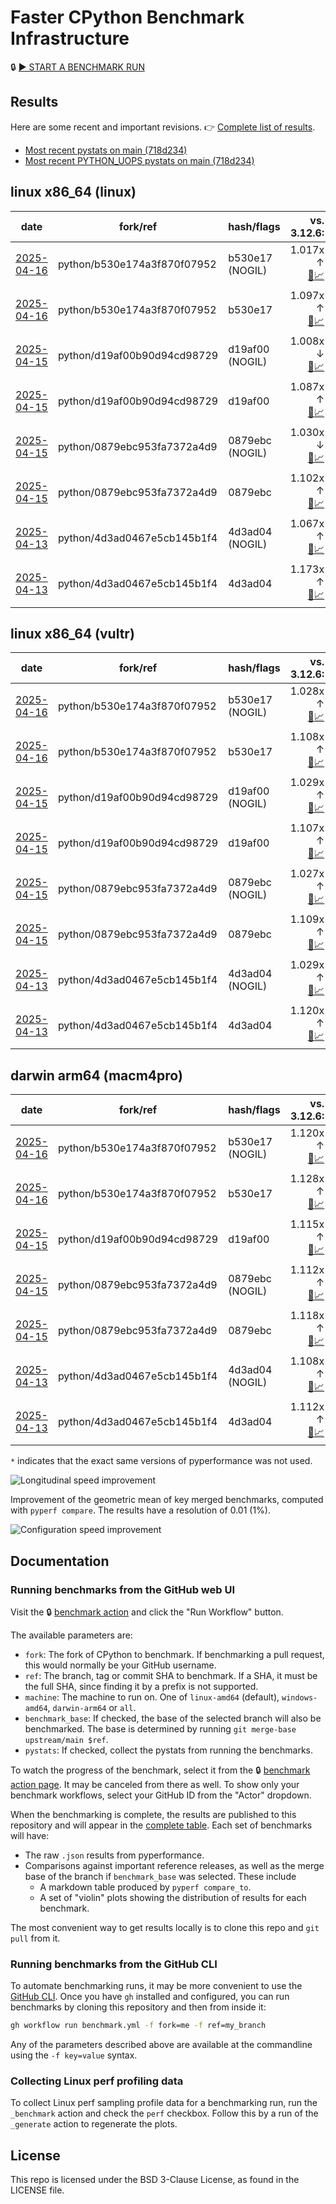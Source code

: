 # Faster CPython Benchmark Infrastructure

🔒 [▶️ START A BENCHMARK RUN](../../actions/workflows/benchmark.yml)

## Results

Here are some recent and important revisions. 👉 [Complete list of results](RESULTS.md).

<!-- START table -->
- [Most recent  pystats on main (718d234)](results/bm-20250412-3.14.0a7%2B-718d234/bm-20250412-linux-x86_64-python-718d234e4086a65d78c8-3.14.0a7%2B-718d234-pystats.md)
- [Most recent PYTHON_UOPS pystats on main (718d234)](results/bm-20250412-3.14.0a7%2B-718d234-PYTHON_UOPS/bm-20250412-linux-x86_64-python-718d234e4086a65d78c8-3.14.0a7%2B-718d234-pystats.md)

## linux x86_64 (linux)
| date | fork/ref | hash/flags | vs. 3.12.6: | vs. 3.13.0rc2: | vs. base: |
| --- | --- | --- | ---: | ---: | ---: |
| [2025-04-16](results/bm-20250416-3.14.0a7%2B-b530e17-NOGIL) | python/b530e174a3f870f07952 | b530e17 (NOGIL) | 1.017x ↑<br>[📄](results/bm-20250416-3.14.0a7%2B-b530e17-NOGIL/bm-20250416-linux-x86_64-python-b530e174a3f870f07952-3.14.0a7%2B-b530e17-vs-3.12.6.md)[📈](results/bm-20250416-3.14.0a7%2B-b530e17-NOGIL/bm-20250416-linux-x86_64-python-b530e174a3f870f07952-3.14.0a7%2B-b530e17-vs-3.12.6.svg) | 1.020x ↓<br>[📄](results/bm-20250416-3.14.0a7%2B-b530e17-NOGIL/bm-20250416-linux-x86_64-python-b530e174a3f870f07952-3.14.0a7%2B-b530e17-vs-3.13.0rc2.md)[📈](results/bm-20250416-3.14.0a7%2B-b530e17-NOGIL/bm-20250416-linux-x86_64-python-b530e174a3f870f07952-3.14.0a7%2B-b530e17-vs-3.13.0rc2.svg) | 1.067x ↓<br>[📄](results/bm-20250416-3.14.0a7%2B-b530e17-NOGIL/bm-20250416-linux-x86_64-python-b530e174a3f870f07952-3.14.0a7%2B-b530e17-vs-base.md)[📈](results/bm-20250416-3.14.0a7%2B-b530e17-NOGIL/bm-20250416-linux-x86_64-python-b530e174a3f870f07952-3.14.0a7%2B-b530e17-vs-base.svg)[🧠](results/bm-20250416-3.14.0a7%2B-b530e17-NOGIL/bm-20250416-linux-x86_64-python-b530e174a3f870f07952-3.14.0a7%2B-b530e17-vs-base-mem.svg) |
| [2025-04-16](results/bm-20250416-3.14.0a7%2B-b530e17) | python/b530e174a3f870f07952 | b530e17 | 1.097x ↑<br>[📄](results/bm-20250416-3.14.0a7%2B-b530e17/bm-20250416-linux-x86_64-python-b530e174a3f870f07952-3.14.0a7%2B-b530e17-vs-3.12.6.md)[📈](results/bm-20250416-3.14.0a7%2B-b530e17/bm-20250416-linux-x86_64-python-b530e174a3f870f07952-3.14.0a7%2B-b530e17-vs-3.12.6.svg) | 1.057x ↑<br>[📄](results/bm-20250416-3.14.0a7%2B-b530e17/bm-20250416-linux-x86_64-python-b530e174a3f870f07952-3.14.0a7%2B-b530e17-vs-3.13.0rc2.md)[📈](results/bm-20250416-3.14.0a7%2B-b530e17/bm-20250416-linux-x86_64-python-b530e174a3f870f07952-3.14.0a7%2B-b530e17-vs-3.13.0rc2.svg) |  |
| [2025-04-15](results/bm-20250415-3.14.0a7%2B-d19af00-NOGIL) | python/d19af00b90d94cd98729 | d19af00 (NOGIL) | 1.008x ↓<br>[📄](results/bm-20250415-3.14.0a7%2B-d19af00-NOGIL/bm-20250415-linux-x86_64-python-d19af00b90d94cd98729-3.14.0a7%2B-d19af00-vs-3.12.6.md)[📈](results/bm-20250415-3.14.0a7%2B-d19af00-NOGIL/bm-20250415-linux-x86_64-python-d19af00b90d94cd98729-3.14.0a7%2B-d19af00-vs-3.12.6.svg) | 1.043x ↓<br>[📄](results/bm-20250415-3.14.0a7%2B-d19af00-NOGIL/bm-20250415-linux-x86_64-python-d19af00b90d94cd98729-3.14.0a7%2B-d19af00-vs-3.13.0rc2.md)[📈](results/bm-20250415-3.14.0a7%2B-d19af00-NOGIL/bm-20250415-linux-x86_64-python-d19af00b90d94cd98729-3.14.0a7%2B-d19af00-vs-3.13.0rc2.svg) | 1.088x ↓<br>[📄](results/bm-20250415-3.14.0a7%2B-d19af00-NOGIL/bm-20250415-linux-x86_64-python-d19af00b90d94cd98729-3.14.0a7%2B-d19af00-vs-base.md)[📈](results/bm-20250415-3.14.0a7%2B-d19af00-NOGIL/bm-20250415-linux-x86_64-python-d19af00b90d94cd98729-3.14.0a7%2B-d19af00-vs-base.svg)[🧠](results/bm-20250415-3.14.0a7%2B-d19af00-NOGIL/bm-20250415-linux-x86_64-python-d19af00b90d94cd98729-3.14.0a7%2B-d19af00-vs-base-mem.svg) |
| [2025-04-15](results/bm-20250415-3.14.0a7%2B-d19af00) | python/d19af00b90d94cd98729 | d19af00 | 1.087x ↑<br>[📄](results/bm-20250415-3.14.0a7%2B-d19af00/bm-20250415-linux-x86_64-python-d19af00b90d94cd98729-3.14.0a7%2B-d19af00-vs-3.12.6.md)[📈](results/bm-20250415-3.14.0a7%2B-d19af00/bm-20250415-linux-x86_64-python-d19af00b90d94cd98729-3.14.0a7%2B-d19af00-vs-3.12.6.svg) | 1.044x ↑<br>[📄](results/bm-20250415-3.14.0a7%2B-d19af00/bm-20250415-linux-x86_64-python-d19af00b90d94cd98729-3.14.0a7%2B-d19af00-vs-3.13.0rc2.md)[📈](results/bm-20250415-3.14.0a7%2B-d19af00/bm-20250415-linux-x86_64-python-d19af00b90d94cd98729-3.14.0a7%2B-d19af00-vs-3.13.0rc2.svg) |  |
| [2025-04-15](results/bm-20250415-3.14.0a7%2B-0879ebc-NOGIL) | python/0879ebc953fa7372a4d9 | 0879ebc (NOGIL) | 1.030x ↓<br>[📄](results/bm-20250415-3.14.0a7%2B-0879ebc-NOGIL/bm-20250415-linux-x86_64-python-0879ebc953fa7372a4d9-3.14.0a7%2B-0879ebc-vs-3.12.6.md)[📈](results/bm-20250415-3.14.0a7%2B-0879ebc-NOGIL/bm-20250415-linux-x86_64-python-0879ebc953fa7372a4d9-3.14.0a7%2B-0879ebc-vs-3.12.6.svg) | 1.061x ↓<br>[📄](results/bm-20250415-3.14.0a7%2B-0879ebc-NOGIL/bm-20250415-linux-x86_64-python-0879ebc953fa7372a4d9-3.14.0a7%2B-0879ebc-vs-3.13.0rc2.md)[📈](results/bm-20250415-3.14.0a7%2B-0879ebc-NOGIL/bm-20250415-linux-x86_64-python-0879ebc953fa7372a4d9-3.14.0a7%2B-0879ebc-vs-3.13.0rc2.svg) | 1.117x ↓<br>[📄](results/bm-20250415-3.14.0a7%2B-0879ebc-NOGIL/bm-20250415-linux-x86_64-python-0879ebc953fa7372a4d9-3.14.0a7%2B-0879ebc-vs-base.md)[📈](results/bm-20250415-3.14.0a7%2B-0879ebc-NOGIL/bm-20250415-linux-x86_64-python-0879ebc953fa7372a4d9-3.14.0a7%2B-0879ebc-vs-base.svg)[🧠](results/bm-20250415-3.14.0a7%2B-0879ebc-NOGIL/bm-20250415-linux-x86_64-python-0879ebc953fa7372a4d9-3.14.0a7%2B-0879ebc-vs-base-mem.svg) |
| [2025-04-15](results/bm-20250415-3.14.0a7%2B-0879ebc) | python/0879ebc953fa7372a4d9 | 0879ebc | 1.102x ↑<br>[📄](results/bm-20250415-3.14.0a7%2B-0879ebc/bm-20250415-linux-x86_64-python-0879ebc953fa7372a4d9-3.14.0a7%2B-0879ebc-vs-3.12.6.md)[📈](results/bm-20250415-3.14.0a7%2B-0879ebc/bm-20250415-linux-x86_64-python-0879ebc953fa7372a4d9-3.14.0a7%2B-0879ebc-vs-3.12.6.svg) | 1.061x ↑<br>[📄](results/bm-20250415-3.14.0a7%2B-0879ebc/bm-20250415-linux-x86_64-python-0879ebc953fa7372a4d9-3.14.0a7%2B-0879ebc-vs-3.13.0rc2.md)[📈](results/bm-20250415-3.14.0a7%2B-0879ebc/bm-20250415-linux-x86_64-python-0879ebc953fa7372a4d9-3.14.0a7%2B-0879ebc-vs-3.13.0rc2.svg) |  |
| [2025-04-13](results/bm-20250413-3.14.0a7%2B-4d3ad04-NOGIL) | python/4d3ad0467e5cb145b1f4 | 4d3ad04 (NOGIL) | 1.067x ↑<br>[📄](results/bm-20250413-3.14.0a7%2B-4d3ad04-NOGIL/bm-20250413-linux-x86_64-python-4d3ad0467e5cb145b1f4-3.14.0a7%2B-4d3ad04-vs-3.12.6.md)[📈](results/bm-20250413-3.14.0a7%2B-4d3ad04-NOGIL/bm-20250413-linux-x86_64-python-4d3ad0467e5cb145b1f4-3.14.0a7%2B-4d3ad04-vs-3.12.6.svg) | 1.031x ↑<br>[📄](results/bm-20250413-3.14.0a7%2B-4d3ad04-NOGIL/bm-20250413-linux-x86_64-python-4d3ad0467e5cb145b1f4-3.14.0a7%2B-4d3ad04-vs-3.13.0rc2.md)[📈](results/bm-20250413-3.14.0a7%2B-4d3ad04-NOGIL/bm-20250413-linux-x86_64-python-4d3ad0467e5cb145b1f4-3.14.0a7%2B-4d3ad04-vs-3.13.0rc2.svg) | 1.085x ↓<br>[📄](results/bm-20250413-3.14.0a7%2B-4d3ad04-NOGIL/bm-20250413-linux-x86_64-python-4d3ad0467e5cb145b1f4-3.14.0a7%2B-4d3ad04-vs-base.md)[📈](results/bm-20250413-3.14.0a7%2B-4d3ad04-NOGIL/bm-20250413-linux-x86_64-python-4d3ad0467e5cb145b1f4-3.14.0a7%2B-4d3ad04-vs-base.svg)[🧠](results/bm-20250413-3.14.0a7%2B-4d3ad04-NOGIL/bm-20250413-linux-x86_64-python-4d3ad0467e5cb145b1f4-3.14.0a7%2B-4d3ad04-vs-base-mem.svg) |
| [2025-04-13](results/bm-20250413-3.14.0a7%2B-4d3ad04) | python/4d3ad0467e5cb145b1f4 | 4d3ad04 | 1.173x ↑<br>[📄](results/bm-20250413-3.14.0a7%2B-4d3ad04/bm-20250413-linux-x86_64-python-4d3ad0467e5cb145b1f4-3.14.0a7%2B-4d3ad04-vs-3.12.6.md)[📈](results/bm-20250413-3.14.0a7%2B-4d3ad04/bm-20250413-linux-x86_64-python-4d3ad0467e5cb145b1f4-3.14.0a7%2B-4d3ad04-vs-3.12.6.svg) | 1.125x ↑<br>[📄](results/bm-20250413-3.14.0a7%2B-4d3ad04/bm-20250413-linux-x86_64-python-4d3ad0467e5cb145b1f4-3.14.0a7%2B-4d3ad04-vs-3.13.0rc2.md)[📈](results/bm-20250413-3.14.0a7%2B-4d3ad04/bm-20250413-linux-x86_64-python-4d3ad0467e5cb145b1f4-3.14.0a7%2B-4d3ad04-vs-3.13.0rc2.svg) |  |

## linux x86_64 (vultr)
| date | fork/ref | hash/flags | vs. 3.12.6: | vs. 3.13.0rc2: | vs. base: |
| --- | --- | --- | ---: | ---: | ---: |
| [2025-04-16](results/bm-20250416-3.14.0a7%2B-b530e17-NOGIL) | python/b530e174a3f870f07952 | b530e17 (NOGIL) | 1.028x ↑<br>[📄](results/bm-20250416-3.14.0a7%2B-b530e17-NOGIL/bm-20250416-vultr-x86_64-python-b530e174a3f870f07952-3.14.0a7%2B-b530e17-vs-3.12.6.md)[📈](results/bm-20250416-3.14.0a7%2B-b530e17-NOGIL/bm-20250416-vultr-x86_64-python-b530e174a3f870f07952-3.14.0a7%2B-b530e17-vs-3.12.6.svg) | 1.005x ↓<br>[📄](results/bm-20250416-3.14.0a7%2B-b530e17-NOGIL/bm-20250416-vultr-x86_64-python-b530e174a3f870f07952-3.14.0a7%2B-b530e17-vs-3.13.0rc2.md)[📈](results/bm-20250416-3.14.0a7%2B-b530e17-NOGIL/bm-20250416-vultr-x86_64-python-b530e174a3f870f07952-3.14.0a7%2B-b530e17-vs-3.13.0rc2.svg) | 1.078x ↓<br>[📄](results/bm-20250416-3.14.0a7%2B-b530e17-NOGIL/bm-20250416-vultr-x86_64-python-b530e174a3f870f07952-3.14.0a7%2B-b530e17-vs-base.md)[📈](results/bm-20250416-3.14.0a7%2B-b530e17-NOGIL/bm-20250416-vultr-x86_64-python-b530e174a3f870f07952-3.14.0a7%2B-b530e17-vs-base.svg)[🧠](results/bm-20250416-3.14.0a7%2B-b530e17-NOGIL/bm-20250416-vultr-x86_64-python-b530e174a3f870f07952-3.14.0a7%2B-b530e17-vs-base-mem.svg) |
| [2025-04-16](results/bm-20250416-3.14.0a7%2B-b530e17) | python/b530e174a3f870f07952 | b530e17 | 1.108x ↑<br>[📄](results/bm-20250416-3.14.0a7%2B-b530e17/bm-20250416-vultr-x86_64-python-b530e174a3f870f07952-3.14.0a7%2B-b530e17-vs-3.12.6.md)[📈](results/bm-20250416-3.14.0a7%2B-b530e17/bm-20250416-vultr-x86_64-python-b530e174a3f870f07952-3.14.0a7%2B-b530e17-vs-3.12.6.svg) | 1.069x ↑<br>[📄](results/bm-20250416-3.14.0a7%2B-b530e17/bm-20250416-vultr-x86_64-python-b530e174a3f870f07952-3.14.0a7%2B-b530e17-vs-3.13.0rc2.md)[📈](results/bm-20250416-3.14.0a7%2B-b530e17/bm-20250416-vultr-x86_64-python-b530e174a3f870f07952-3.14.0a7%2B-b530e17-vs-3.13.0rc2.svg) |  |
| [2025-04-15](results/bm-20250415-3.14.0a7%2B-d19af00-NOGIL) | python/d19af00b90d94cd98729 | d19af00 (NOGIL) | 1.029x ↑<br>[📄](results/bm-20250415-3.14.0a7%2B-d19af00-NOGIL/bm-20250415-vultr-x86_64-python-d19af00b90d94cd98729-3.14.0a7%2B-d19af00-vs-3.12.6.md)[📈](results/bm-20250415-3.14.0a7%2B-d19af00-NOGIL/bm-20250415-vultr-x86_64-python-d19af00b90d94cd98729-3.14.0a7%2B-d19af00-vs-3.12.6.svg) | 1.005x ↓<br>[📄](results/bm-20250415-3.14.0a7%2B-d19af00-NOGIL/bm-20250415-vultr-x86_64-python-d19af00b90d94cd98729-3.14.0a7%2B-d19af00-vs-3.13.0rc2.md)[📈](results/bm-20250415-3.14.0a7%2B-d19af00-NOGIL/bm-20250415-vultr-x86_64-python-d19af00b90d94cd98729-3.14.0a7%2B-d19af00-vs-3.13.0rc2.svg) | 1.076x ↓<br>[📄](results/bm-20250415-3.14.0a7%2B-d19af00-NOGIL/bm-20250415-vultr-x86_64-python-d19af00b90d94cd98729-3.14.0a7%2B-d19af00-vs-base.md)[📈](results/bm-20250415-3.14.0a7%2B-d19af00-NOGIL/bm-20250415-vultr-x86_64-python-d19af00b90d94cd98729-3.14.0a7%2B-d19af00-vs-base.svg)[🧠](results/bm-20250415-3.14.0a7%2B-d19af00-NOGIL/bm-20250415-vultr-x86_64-python-d19af00b90d94cd98729-3.14.0a7%2B-d19af00-vs-base-mem.svg) |
| [2025-04-15](results/bm-20250415-3.14.0a7%2B-d19af00) | python/d19af00b90d94cd98729 | d19af00 | 1.107x ↑<br>[📄](results/bm-20250415-3.14.0a7%2B-d19af00/bm-20250415-vultr-x86_64-python-d19af00b90d94cd98729-3.14.0a7%2B-d19af00-vs-3.12.6.md)[📈](results/bm-20250415-3.14.0a7%2B-d19af00/bm-20250415-vultr-x86_64-python-d19af00b90d94cd98729-3.14.0a7%2B-d19af00-vs-3.12.6.svg) | 1.067x ↑<br>[📄](results/bm-20250415-3.14.0a7%2B-d19af00/bm-20250415-vultr-x86_64-python-d19af00b90d94cd98729-3.14.0a7%2B-d19af00-vs-3.13.0rc2.md)[📈](results/bm-20250415-3.14.0a7%2B-d19af00/bm-20250415-vultr-x86_64-python-d19af00b90d94cd98729-3.14.0a7%2B-d19af00-vs-3.13.0rc2.svg) |  |
| [2025-04-15](results/bm-20250415-3.14.0a7%2B-0879ebc-NOGIL) | python/0879ebc953fa7372a4d9 | 0879ebc (NOGIL) | 1.027x ↑<br>[📄](results/bm-20250415-3.14.0a7%2B-0879ebc-NOGIL/bm-20250415-vultr-x86_64-python-0879ebc953fa7372a4d9-3.14.0a7%2B-0879ebc-vs-3.12.6.md)[📈](results/bm-20250415-3.14.0a7%2B-0879ebc-NOGIL/bm-20250415-vultr-x86_64-python-0879ebc953fa7372a4d9-3.14.0a7%2B-0879ebc-vs-3.12.6.svg) | 1.006x ↓<br>[📄](results/bm-20250415-3.14.0a7%2B-0879ebc-NOGIL/bm-20250415-vultr-x86_64-python-0879ebc953fa7372a4d9-3.14.0a7%2B-0879ebc-vs-3.13.0rc2.md)[📈](results/bm-20250415-3.14.0a7%2B-0879ebc-NOGIL/bm-20250415-vultr-x86_64-python-0879ebc953fa7372a4d9-3.14.0a7%2B-0879ebc-vs-3.13.0rc2.svg) | 1.079x ↓<br>[📄](results/bm-20250415-3.14.0a7%2B-0879ebc-NOGIL/bm-20250415-vultr-x86_64-python-0879ebc953fa7372a4d9-3.14.0a7%2B-0879ebc-vs-base.md)[📈](results/bm-20250415-3.14.0a7%2B-0879ebc-NOGIL/bm-20250415-vultr-x86_64-python-0879ebc953fa7372a4d9-3.14.0a7%2B-0879ebc-vs-base.svg)[🧠](results/bm-20250415-3.14.0a7%2B-0879ebc-NOGIL/bm-20250415-vultr-x86_64-python-0879ebc953fa7372a4d9-3.14.0a7%2B-0879ebc-vs-base-mem.svg) |
| [2025-04-15](results/bm-20250415-3.14.0a7%2B-0879ebc) | python/0879ebc953fa7372a4d9 | 0879ebc | 1.109x ↑<br>[📄](results/bm-20250415-3.14.0a7%2B-0879ebc/bm-20250415-vultr-x86_64-python-0879ebc953fa7372a4d9-3.14.0a7%2B-0879ebc-vs-3.12.6.md)[📈](results/bm-20250415-3.14.0a7%2B-0879ebc/bm-20250415-vultr-x86_64-python-0879ebc953fa7372a4d9-3.14.0a7%2B-0879ebc-vs-3.12.6.svg) | 1.070x ↑<br>[📄](results/bm-20250415-3.14.0a7%2B-0879ebc/bm-20250415-vultr-x86_64-python-0879ebc953fa7372a4d9-3.14.0a7%2B-0879ebc-vs-3.13.0rc2.md)[📈](results/bm-20250415-3.14.0a7%2B-0879ebc/bm-20250415-vultr-x86_64-python-0879ebc953fa7372a4d9-3.14.0a7%2B-0879ebc-vs-3.13.0rc2.svg) |  |
| [2025-04-13](results/bm-20250413-3.14.0a7%2B-4d3ad04-NOGIL) | python/4d3ad0467e5cb145b1f4 | 4d3ad04 (NOGIL) | 1.029x ↑<br>[📄](results/bm-20250413-3.14.0a7%2B-4d3ad04-NOGIL/bm-20250413-vultr-x86_64-python-4d3ad0467e5cb145b1f4-3.14.0a7%2B-4d3ad04-vs-3.12.6.md)[📈](results/bm-20250413-3.14.0a7%2B-4d3ad04-NOGIL/bm-20250413-vultr-x86_64-python-4d3ad0467e5cb145b1f4-3.14.0a7%2B-4d3ad04-vs-3.12.6.svg) | 1.004x ↓<br>[📄](results/bm-20250413-3.14.0a7%2B-4d3ad04-NOGIL/bm-20250413-vultr-x86_64-python-4d3ad0467e5cb145b1f4-3.14.0a7%2B-4d3ad04-vs-3.13.0rc2.md)[📈](results/bm-20250413-3.14.0a7%2B-4d3ad04-NOGIL/bm-20250413-vultr-x86_64-python-4d3ad0467e5cb145b1f4-3.14.0a7%2B-4d3ad04-vs-3.13.0rc2.svg) | 1.086x ↓<br>[📄](results/bm-20250413-3.14.0a7%2B-4d3ad04-NOGIL/bm-20250413-vultr-x86_64-python-4d3ad0467e5cb145b1f4-3.14.0a7%2B-4d3ad04-vs-base.md)[📈](results/bm-20250413-3.14.0a7%2B-4d3ad04-NOGIL/bm-20250413-vultr-x86_64-python-4d3ad0467e5cb145b1f4-3.14.0a7%2B-4d3ad04-vs-base.svg)[🧠](results/bm-20250413-3.14.0a7%2B-4d3ad04-NOGIL/bm-20250413-vultr-x86_64-python-4d3ad0467e5cb145b1f4-3.14.0a7%2B-4d3ad04-vs-base-mem.svg) |
| [2025-04-13](results/bm-20250413-3.14.0a7%2B-4d3ad04) | python/4d3ad0467e5cb145b1f4 | 4d3ad04 | 1.120x ↑<br>[📄](results/bm-20250413-3.14.0a7%2B-4d3ad04/bm-20250413-vultr-x86_64-python-4d3ad0467e5cb145b1f4-3.14.0a7%2B-4d3ad04-vs-3.12.6.md)[📈](results/bm-20250413-3.14.0a7%2B-4d3ad04/bm-20250413-vultr-x86_64-python-4d3ad0467e5cb145b1f4-3.14.0a7%2B-4d3ad04-vs-3.12.6.svg) | 1.081x ↑<br>[📄](results/bm-20250413-3.14.0a7%2B-4d3ad04/bm-20250413-vultr-x86_64-python-4d3ad0467e5cb145b1f4-3.14.0a7%2B-4d3ad04-vs-3.13.0rc2.md)[📈](results/bm-20250413-3.14.0a7%2B-4d3ad04/bm-20250413-vultr-x86_64-python-4d3ad0467e5cb145b1f4-3.14.0a7%2B-4d3ad04-vs-3.13.0rc2.svg) |  |

## darwin arm64 (macm4pro)
| date | fork/ref | hash/flags | vs. 3.12.6: | vs. 3.13.0rc2: | vs. base: |
| --- | --- | --- | ---: | ---: | ---: |
| [2025-04-16](results/bm-20250416-3.14.0a7%2B-b530e17-NOGIL) | python/b530e174a3f870f07952 | b530e17 (NOGIL) | 1.120x ↑<br>[📄](results/bm-20250416-3.14.0a7%2B-b530e17-NOGIL/bm-20250416-macm4pro-arm64-python-b530e174a3f870f07952-3.14.0a7%2B-b530e17-vs-3.12.6.md)[📈](results/bm-20250416-3.14.0a7%2B-b530e17-NOGIL/bm-20250416-macm4pro-arm64-python-b530e174a3f870f07952-3.14.0a7%2B-b530e17-vs-3.12.6.svg) | 1.038x ↑<br>[📄](results/bm-20250416-3.14.0a7%2B-b530e17-NOGIL/bm-20250416-macm4pro-arm64-python-b530e174a3f870f07952-3.14.0a7%2B-b530e17-vs-3.13.0rc2.md)[📈](results/bm-20250416-3.14.0a7%2B-b530e17-NOGIL/bm-20250416-macm4pro-arm64-python-b530e174a3f870f07952-3.14.0a7%2B-b530e17-vs-3.13.0rc2.svg) | 1.010x ↓<br>[📄](results/bm-20250416-3.14.0a7%2B-b530e17-NOGIL/bm-20250416-macm4pro-arm64-python-b530e174a3f870f07952-3.14.0a7%2B-b530e17-vs-base.md)[📈](results/bm-20250416-3.14.0a7%2B-b530e17-NOGIL/bm-20250416-macm4pro-arm64-python-b530e174a3f870f07952-3.14.0a7%2B-b530e17-vs-base.svg)[🧠](results/bm-20250416-3.14.0a7%2B-b530e17-NOGIL/bm-20250416-macm4pro-arm64-python-b530e174a3f870f07952-3.14.0a7%2B-b530e17-vs-base-mem.svg) |
| [2025-04-16](results/bm-20250416-3.14.0a7%2B-b530e17) | python/b530e174a3f870f07952 | b530e17 | 1.128x ↑<br>[📄](results/bm-20250416-3.14.0a7%2B-b530e17/bm-20250416-macm4pro-arm64-python-b530e174a3f870f07952-3.14.0a7%2B-b530e17-vs-3.12.6.md)[📈](results/bm-20250416-3.14.0a7%2B-b530e17/bm-20250416-macm4pro-arm64-python-b530e174a3f870f07952-3.14.0a7%2B-b530e17-vs-3.12.6.svg) | 1.046x ↑<br>[📄](results/bm-20250416-3.14.0a7%2B-b530e17/bm-20250416-macm4pro-arm64-python-b530e174a3f870f07952-3.14.0a7%2B-b530e17-vs-3.13.0rc2.md)[📈](results/bm-20250416-3.14.0a7%2B-b530e17/bm-20250416-macm4pro-arm64-python-b530e174a3f870f07952-3.14.0a7%2B-b530e17-vs-3.13.0rc2.svg) |  |
| [2025-04-15](results/bm-20250415-3.14.0a7%2B-d19af00) | python/d19af00b90d94cd98729 | d19af00 | 1.115x ↑<br>[📄](results/bm-20250415-3.14.0a7%2B-d19af00/bm-20250415-macm4pro-arm64-python-d19af00b90d94cd98729-3.14.0a7%2B-d19af00-vs-3.12.6.md)[📈](results/bm-20250415-3.14.0a7%2B-d19af00/bm-20250415-macm4pro-arm64-python-d19af00b90d94cd98729-3.14.0a7%2B-d19af00-vs-3.12.6.svg) | 1.034x ↑<br>[📄](results/bm-20250415-3.14.0a7%2B-d19af00/bm-20250415-macm4pro-arm64-python-d19af00b90d94cd98729-3.14.0a7%2B-d19af00-vs-3.13.0rc2.md)[📈](results/bm-20250415-3.14.0a7%2B-d19af00/bm-20250415-macm4pro-arm64-python-d19af00b90d94cd98729-3.14.0a7%2B-d19af00-vs-3.13.0rc2.svg) |  |
| [2025-04-15](results/bm-20250415-3.14.0a7%2B-0879ebc-NOGIL) | python/0879ebc953fa7372a4d9 | 0879ebc (NOGIL) | 1.112x ↑<br>[📄](results/bm-20250415-3.14.0a7%2B-0879ebc-NOGIL/bm-20250415-macm4pro-arm64-python-0879ebc953fa7372a4d9-3.14.0a7%2B-0879ebc-vs-3.12.6.md)[📈](results/bm-20250415-3.14.0a7%2B-0879ebc-NOGIL/bm-20250415-macm4pro-arm64-python-0879ebc953fa7372a4d9-3.14.0a7%2B-0879ebc-vs-3.12.6.svg) | 1.031x ↑<br>[📄](results/bm-20250415-3.14.0a7%2B-0879ebc-NOGIL/bm-20250415-macm4pro-arm64-python-0879ebc953fa7372a4d9-3.14.0a7%2B-0879ebc-vs-3.13.0rc2.md)[📈](results/bm-20250415-3.14.0a7%2B-0879ebc-NOGIL/bm-20250415-macm4pro-arm64-python-0879ebc953fa7372a4d9-3.14.0a7%2B-0879ebc-vs-3.13.0rc2.svg) | 1.007x ↓<br>[📄](results/bm-20250415-3.14.0a7%2B-0879ebc-NOGIL/bm-20250415-macm4pro-arm64-python-0879ebc953fa7372a4d9-3.14.0a7%2B-0879ebc-vs-base.md)[📈](results/bm-20250415-3.14.0a7%2B-0879ebc-NOGIL/bm-20250415-macm4pro-arm64-python-0879ebc953fa7372a4d9-3.14.0a7%2B-0879ebc-vs-base.svg)[🧠](results/bm-20250415-3.14.0a7%2B-0879ebc-NOGIL/bm-20250415-macm4pro-arm64-python-0879ebc953fa7372a4d9-3.14.0a7%2B-0879ebc-vs-base-mem.svg) |
| [2025-04-15](results/bm-20250415-3.14.0a7%2B-0879ebc) | python/0879ebc953fa7372a4d9 | 0879ebc | 1.118x ↑<br>[📄](results/bm-20250415-3.14.0a7%2B-0879ebc/bm-20250415-macm4pro-arm64-python-0879ebc953fa7372a4d9-3.14.0a7%2B-0879ebc-vs-3.12.6.md)[📈](results/bm-20250415-3.14.0a7%2B-0879ebc/bm-20250415-macm4pro-arm64-python-0879ebc953fa7372a4d9-3.14.0a7%2B-0879ebc-vs-3.12.6.svg) | 1.036x ↑<br>[📄](results/bm-20250415-3.14.0a7%2B-0879ebc/bm-20250415-macm4pro-arm64-python-0879ebc953fa7372a4d9-3.14.0a7%2B-0879ebc-vs-3.13.0rc2.md)[📈](results/bm-20250415-3.14.0a7%2B-0879ebc/bm-20250415-macm4pro-arm64-python-0879ebc953fa7372a4d9-3.14.0a7%2B-0879ebc-vs-3.13.0rc2.svg) |  |
| [2025-04-13](results/bm-20250413-3.14.0a7%2B-4d3ad04-NOGIL) | python/4d3ad0467e5cb145b1f4 | 4d3ad04 (NOGIL) | 1.108x ↑<br>[📄](results/bm-20250413-3.14.0a7%2B-4d3ad04-NOGIL/bm-20250413-macm4pro-arm64-python-4d3ad0467e5cb145b1f4-3.14.0a7%2B-4d3ad04-vs-3.12.6.md)[📈](results/bm-20250413-3.14.0a7%2B-4d3ad04-NOGIL/bm-20250413-macm4pro-arm64-python-4d3ad0467e5cb145b1f4-3.14.0a7%2B-4d3ad04-vs-3.12.6.svg) | 1.028x ↑<br>[📄](results/bm-20250413-3.14.0a7%2B-4d3ad04-NOGIL/bm-20250413-macm4pro-arm64-python-4d3ad0467e5cb145b1f4-3.14.0a7%2B-4d3ad04-vs-3.13.0rc2.md)[📈](results/bm-20250413-3.14.0a7%2B-4d3ad04-NOGIL/bm-20250413-macm4pro-arm64-python-4d3ad0467e5cb145b1f4-3.14.0a7%2B-4d3ad04-vs-3.13.0rc2.svg) | 1.006x ↓<br>[📄](results/bm-20250413-3.14.0a7%2B-4d3ad04-NOGIL/bm-20250413-macm4pro-arm64-python-4d3ad0467e5cb145b1f4-3.14.0a7%2B-4d3ad04-vs-base.md)[📈](results/bm-20250413-3.14.0a7%2B-4d3ad04-NOGIL/bm-20250413-macm4pro-arm64-python-4d3ad0467e5cb145b1f4-3.14.0a7%2B-4d3ad04-vs-base.svg)[🧠](results/bm-20250413-3.14.0a7%2B-4d3ad04-NOGIL/bm-20250413-macm4pro-arm64-python-4d3ad0467e5cb145b1f4-3.14.0a7%2B-4d3ad04-vs-base-mem.svg) |
| [2025-04-13](results/bm-20250413-3.14.0a7%2B-4d3ad04) | python/4d3ad0467e5cb145b1f4 | 4d3ad04 | 1.112x ↑<br>[📄](results/bm-20250413-3.14.0a7%2B-4d3ad04/bm-20250413-macm4pro-arm64-python-4d3ad0467e5cb145b1f4-3.14.0a7%2B-4d3ad04-vs-3.12.6.md)[📈](results/bm-20250413-3.14.0a7%2B-4d3ad04/bm-20250413-macm4pro-arm64-python-4d3ad0467e5cb145b1f4-3.14.0a7%2B-4d3ad04-vs-3.12.6.svg) | 1.031x ↑<br>[📄](results/bm-20250413-3.14.0a7%2B-4d3ad04/bm-20250413-macm4pro-arm64-python-4d3ad0467e5cb145b1f4-3.14.0a7%2B-4d3ad04-vs-3.13.0rc2.md)[📈](results/bm-20250413-3.14.0a7%2B-4d3ad04/bm-20250413-macm4pro-arm64-python-4d3ad0467e5cb145b1f4-3.14.0a7%2B-4d3ad04-vs-3.13.0rc2.svg) |  |


<!-- END table -->

`*` indicates that the exact same versions of pyperformance was not used.

![Longitudinal speed improvement](/longitudinal.svg)

Improvement of the geometric mean of key merged benchmarks, computed with `pyperf compare`.
The results have a resolution of 0.01 (1%).

![Configuration speed improvement](/configs.svg)

## Documentation

### Running benchmarks from the GitHub web UI

Visit the 🔒 [benchmark action](../../actions/workflows/benchmark.yml) and click the "Run Workflow" button.

The available parameters are:

- `fork`: The fork of CPython to benchmark.
  If benchmarking a pull request, this would normally be your GitHub username.
- `ref`: The branch, tag or commit SHA to benchmark.
  If a SHA, it must be the full SHA, since finding it by a prefix is not supported.
- `machine`: The machine to run on.
  One of `linux-amd64` (default), `windows-amd64`, `darwin-arm64` or `all`.
- `benchmark_base`: If checked, the base of the selected branch will also be benchmarked.
  The base is determined by running `git merge-base upstream/main $ref`.
- `pystats`: If checked, collect the pystats from running the benchmarks.

To watch the progress of the benchmark, select it from the 🔒 [benchmark action page](../../actions/workflows/benchmark.yml).
It may be canceled from there as well.
To show only your benchmark workflows, select your GitHub ID from the "Actor" dropdown.

When the benchmarking is complete, the results are published to this repository and will appear in the [complete table](RESULTS.md).
Each set of benchmarks will have:

- The raw `.json` results from pyperformance.
- Comparisons against important reference releases, as well as the merge base of the branch if `benchmark_base` was selected. These include
  - A markdown table produced by `pyperf compare_to`.
  - A set of "violin" plots showing the distribution of results for each benchmark.

The most convenient way to get results locally is to clone this repo and `git pull` from it.

### Running benchmarks from the GitHub CLI

To automate benchmarking runs, it may be more convenient to use the [GitHub CLI](https://cli.github.com/).
Once you have `gh` installed and configured, you can run benchmarks by cloning this repository and then from inside it:

```bash session
gh workflow run benchmark.yml -f fork=me -f ref=my_branch
```

Any of the parameters described above are available at the commandline using the `-f key=value` syntax.

### Collecting Linux perf profiling data

To collect Linux perf sampling profile data for a benchmarking run, run the `_benchmark` action and check the `perf` checkbox.
Follow this by a run of the `_generate` action to regenerate the plots.

## License

This repo is licensed under the BSD 3-Clause License, as found in the LICENSE file.

